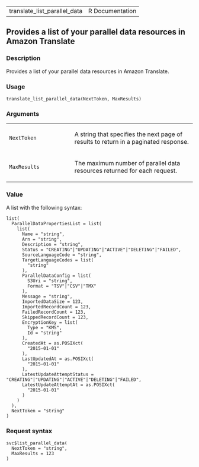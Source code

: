 <table style="width: 100%;">
<tbody>
<tr class="odd">
<td>translate_list_parallel_data</td>
<td style="text-align: right;">R Documentation</td>
</tr>
</tbody>
</table>

## Provides a list of your parallel data resources in Amazon Translate

### Description

Provides a list of your parallel data resources in Amazon Translate.

### Usage

    translate_list_parallel_data(NextToken, MaxResults)

### Arguments

<table>
<colgroup>
<col style="width: 35%" />
<col style="width: 65%" />
</colgroup>
<tbody>
<tr class="odd">
<td><code
id="translate_list_parallel_data_:_NextToken">NextToken</code></td>
<td><p>A string that specifies the next page of results to return in a
paginated response.</p></td>
</tr>
<tr class="even">
<td><code
id="translate_list_parallel_data_:_MaxResults">MaxResults</code></td>
<td><p>The maximum number of parallel data resources returned for each
request.</p></td>
</tr>
</tbody>
</table>

### Value

A list with the following syntax:

    list(
      ParallelDataPropertiesList = list(
        list(
          Name = "string",
          Arn = "string",
          Description = "string",
          Status = "CREATING"|"UPDATING"|"ACTIVE"|"DELETING"|"FAILED",
          SourceLanguageCode = "string",
          TargetLanguageCodes = list(
            "string"
          ),
          ParallelDataConfig = list(
            S3Uri = "string",
            Format = "TSV"|"CSV"|"TMX"
          ),
          Message = "string",
          ImportedDataSize = 123,
          ImportedRecordCount = 123,
          FailedRecordCount = 123,
          SkippedRecordCount = 123,
          EncryptionKey = list(
            Type = "KMS",
            Id = "string"
          ),
          CreatedAt = as.POSIXct(
            "2015-01-01"
          ),
          LastUpdatedAt = as.POSIXct(
            "2015-01-01"
          ),
          LatestUpdateAttemptStatus = "CREATING"|"UPDATING"|"ACTIVE"|"DELETING"|"FAILED",
          LatestUpdateAttemptAt = as.POSIXct(
            "2015-01-01"
          )
        )
      ),
      NextToken = "string"
    )

### Request syntax

    svc$list_parallel_data(
      NextToken = "string",
      MaxResults = 123
    )
